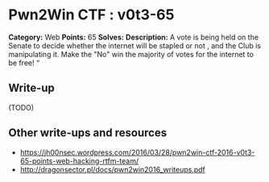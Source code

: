 # Pwn2Win CTF : v0t3-65

**Category:** Web
**Points:** 65
**Solves:**
**Description:**
A vote is being held on the Senate to decide whether the internet will be stapled or not , and the Club is manipulating it. Make the "No" win the majority of votes for the internet to be free! “


## Write-up

(TODO)

## Other write-ups and resources

* https://jh00nsec.wordpress.com/2016/03/28/pwn2win-ctf-2016-v0t3-65-points-web-hacking-rtfm-team/
* http://dragonsector.pl/docs/pwn2win2016_writeups.pdf
